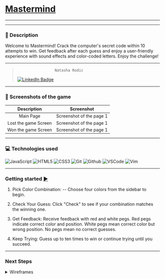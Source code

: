 # [Mastermind](https://natasharodic.github.io/mastermind/)

---

---

### :pencil: Description

Welcome to Mastermind! Crack the computer's secret code within 10 attempts to win. Get feedback after each guess and enjoy a user-friendly experience with sound effects and color-coded letters. Enjoy the challenge!

---

>                      Natasha Rodic
>
> [![LinkedIn Badge](https://img.shields.io/badge/-@NatashaRodic-blue?style=flat&logo=Linkedin&logoColor=black)](https://www.linkedin.com/in/natasha-rodic/)

---

### :camera_flash: Screenshots of the game

|     Description      | Screenshot               |
| :------------------: | ------------------------ |
|      Main Page       | Screenshot of the page 1 |
| Lost the game Screen | Screenshot of the page 1 |
| Won the game Screen  | Screenshot of the page 1 |

---

### :computer: Technologies used

![JavaScript](https://img.shields.io/badge/-JavaScript-05122A?style=flat&logo=javascript)
![HTML5](https://img.shields.io/badge/-HTML5-05122A?style=flat&logo=html5)
![CSS3](https://img.shields.io/badge/-CSS-05122A?style=flat&logo=css3)
![Git](https://img.shields.io/badge/-Git-05122A?style=flat&logo=git)
![Github](https://img.shields.io/badge/-GitHub-05122A?style=flat&logo=github)
![VSCode](https://img.shields.io/badge/-VS_Code-05122A?style=flat&logo=visualstudio)
![Vim](https://img.shields.io/badge/-Vim-05122A?style=flat&logo=vim)

---

### Getting started [ :arrow_forward:](https://natasharodic.github.io/mastermind/)

1. Pick Color Combination:
   -- Choose four colors from the sidebar to begin.

2. Check Your Guess: Click "Check" to see if your combination matches the winning one.

3. Get Feedback: Receive feedback with red and white pegs.
   Red pegs indicate correct color and position.
   White pegs mean correct color but wrong position.
   No pegs mean no correct guesses.

4. Keep Trying: Guess up to ten times to win or continue trying until you succeed.

---

### Next Steps

<details>
    <summary>Wireframes</summary>
   
   ## Screen 1

![Mastermind-Screen1](images/Mastermind-Screen1.png)

---

## Screen 2

![Mastermind-Screen1](images/Mastermind-Screen2.png)

</details>
